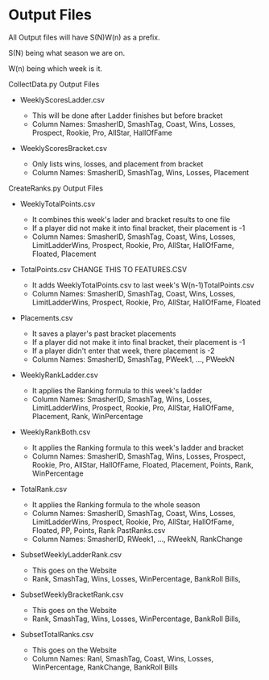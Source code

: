 # Output Files
All Output files will have S(N)W(n) as a prefix.

S(N) being what season we are on.

W(n) being which week is it.

CollectData.py Output Files
- WeeklyScoresLadder.csv
	- This will be done after Ladder finishes but before bracket
	- Column Names: SmasherID, SmashTag, Coast, Wins, Losses, Prospect, Rookie, Pro, AllStar, HallOfFame
		
- WeeklyScoresBracket.csv
	- Only lists wins, losses, and placement from bracket
	- Column Names: SmasherID, SmashTag, Wins, Losses, Placement
		


CreateRanks.py Output Files
- WeeklyTotalPoints.csv
	- It combines this week's lader and bracket results to one file
	- If a player did not make it into final bracket, their placement is -1
	- Column Names: SmasherID, SmashTag, Coast, Wins, Losses, LimitLadderWins, Prospect, Rookie, Pro, AllStar, HallOfFame, Floated, Placement
- TotalPoints.csv        CHANGE THIS TO FEATURES.CSV
	- It adds WeeklyTotalPoints.csv to last week's W(n-1)TotalPoints.csv
	- Column Names: SmasherID, SmashTag, Coast, Wins, Losses, LimitLadderWins, Prospect, Rookie, Pro, AllStar, HallOfFame, Floated
- Placements.csv
	- It saves a player's past bracket placements
	- If a player did not make it into final bracket, their placement is -1
	- If a player didn't enter that week, there placement is -2
	- Column Names: SmasherID, SmashTag, PWeek1, ..., PWeekN

- WeeklyRankLadder.csv
	- It applies the Ranking formula to this week's ladder
	- Column Names: SmasherID, SmashTag, Wins, Losses, LimitLadderWins, Prospect, Rookie, Pro, AllStar, HallOfFame, Placement, Rank, WinPercentage
- WeeklyRankBoth.csv
	- It applies the Ranking formula to this week's ladder and bracket
	- Column Names: SmasherID, SmashTag, Wins, Losses, Prospect, Rookie, Pro, AllStar, HallOfFame, Floated, Placement, Points, Rank, WinPercentage
- TotalRank.csv
	- It applies the Ranking formula to the whole season
	- Column Names: SmasherID, SmashTag, Coast, Wins, Losses, LimitLadderWins, Prospect, Rookie, Pro, AllStar, HallOfFame, Floated, PP, Points, Rank
 PastRanks.csv
 	- Column Names: SmasherID, RWeek1, ..., RWeekN, RankChange
	
- SubsetWeeklyLadderRank.csv
	- This goes on the Website
	- Rank, SmashTag, Wins, Losses, WinPercentage, BankRoll Bills, 
- SubsetWeeklyBracketRank.csv
	- This goes on the Website
	- Rank, SmashTag, Wins, Losses, WinPercentage, BankRoll Bills, 
- SubsetTotalRanks.csv
	- This goes on the Website
	- Column Names: Ranl, SmashTag, Coast, Wins, Losses, WinPercentage, RankChange, BankRoll Bills
